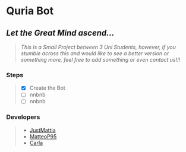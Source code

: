 # **Quria Bot**
## ***Let the Great Mind ascend...***

>_This is a Small Project between 3 Uni Students, however, if you stumble across this and would like to see a better version or something more, feel free to add something or even contact us!!!_

### **Steps**
>- [x] Create the Bot
>- [ ] nnbnb
>- [ ] nnbnb


### **Developers**
> - [JustMattia](https://github.com/JustMattia)
> - [MatteoP95](https://github.com/MatteoP95)
> - [Carla](https://github.com/)